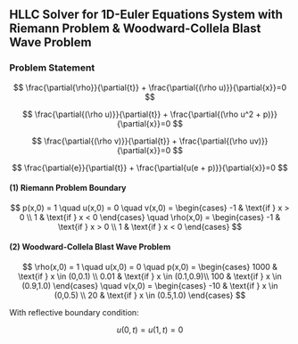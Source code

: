 ## HLLC Solver for 1D-Euler Equations System with Riemann Problem & Woodward-Collela Blast Wave Problem

### Problem Statement
<div style="text-align: left;">
  
$$
\frac{\partial{\rho}}{\partial{t}} + \frac{\partial{(\rho u)}}{\partial{x}}=0
$$

$$
\frac{\partial{(\rho u)}}{\partial{t}} + \frac{\partial{(\rho u^2 + p)}}{\partial{x}}=0
$$

$$
\frac{\partial{(\rho v)}}{\partial{t}} + \frac{\partial{(\rho uv)}}{\partial{x}}=0
$$

$$
\frac{\partial{e}}{\partial{t}} + \frac{\partial{u(e + p)}}{\partial{x}}=0
$$

#### (1) Riemann Problem Boundary
$$
p(x,0) = 1
\quad
u(x,0) = 0
\quad
v(x,0) = \begin{cases}
    -1 & \text{if } x > 0 \\
    1 & \text{if } x < 0
\end{cases} 
\quad
\rho(x,0) = \begin{cases}
    -1 & \text{if } x > 0 \\
    1 & \text{if } x < 0
\end{cases}
$$

#### (2) Woodward-Collela Blast Wave Problem
$$
\rho(x,0) = 1
\quad
u(x,0) = 0
\quad
p(x,0) = \begin{cases}
    1000 & \text{if } x \in (0,0.1) \\
    0.01 & \text{if } x \in (0.1,0.9)\\
    100 & \text{if } x \in (0.9,1.0)
\end{cases} 
\quad
v(x,0) = \begin{cases}
    -10 & \text{if } x \in (0,0.5) \\
    20 & \text{if } x \in (0.5,1.0)
\end{cases}
$$

With reflective boundary condition:

$$
u(0,t)=u(1,t)=0
$$







